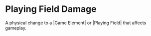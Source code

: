 # Playing Field Damage

A physical change to a |Game Element| or |Playing Field| that affects gameplay.
